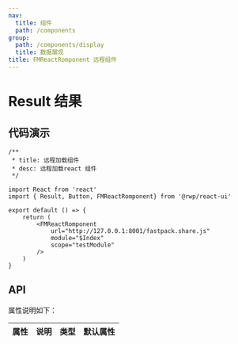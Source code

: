 ```yaml
---
nav:
  title: 组件
  path: /components
group:
  path: /components/display
  title: 数据展现
title: FMReactRomponent 远程组件
---
```


# Result 结果

## 代码演示


```tsx
/**
 * title: 远程加载组件
 * desc: 远程加载react 组件
 */

import React from 'react'
import { Result, Button, FMReactRomponent} from '@rwp/react-ui'

export default () => {
    return (
        <FMReactRomponent
            url="http://127.0.0.1:8001/fastpack.share.js"
            module="$Index"
            scope="testModule"
        />
    )
}
```


## API

属性说明如下：

|属性        |说明	       |类型	  |默认属性
|-----      |------       |-----     |-----    

